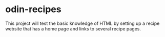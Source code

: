 # odin-recipes

This project will test the basic knowledge of HTML by setting up a recipe website that has a home page and links to several recipe pages. 